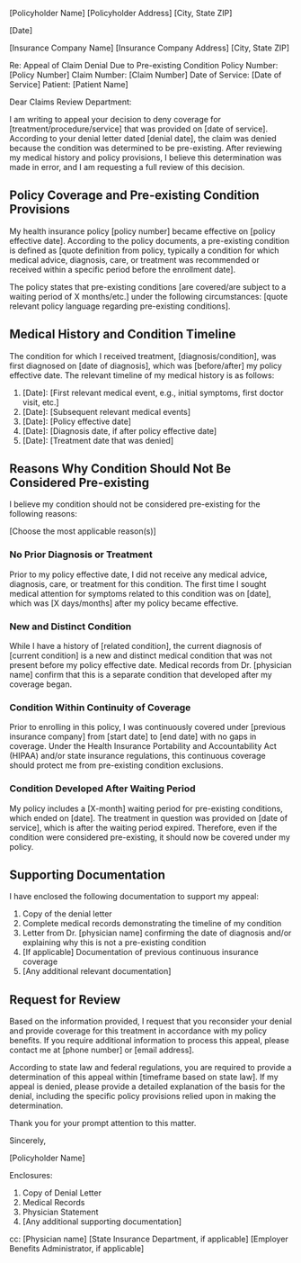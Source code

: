 [Policyholder Name]
[Policyholder Address]
[City, State ZIP]

[Date]

[Insurance Company Name]
[Insurance Company Address]
[City, State ZIP]

Re: Appeal of Claim Denial Due to Pre-existing Condition
Policy Number: [Policy Number]
Claim Number: [Claim Number]
Date of Service: [Date of Service]
Patient: [Patient Name]

Dear Claims Review Department:

I am writing to appeal your decision to deny coverage for [treatment/procedure/service] that was provided on [date of service]. According to your denial letter dated [denial date], the claim was denied because the condition was determined to be pre-existing. After reviewing my medical history and policy provisions, I believe this determination was made in error, and I am requesting a full review of this decision.

## Policy Coverage and Pre-existing Condition Provisions

My health insurance policy [policy number] became effective on [policy effective date]. According to the policy documents, a pre-existing condition is defined as [quote definition from policy, typically a condition for which medical advice, diagnosis, care, or treatment was recommended or received within a specific period before the enrollment date].

The policy states that pre-existing conditions [are covered/are subject to a waiting period of X months/etc.] under the following circumstances: [quote relevant policy language regarding pre-existing conditions].

## Medical History and Condition Timeline

The condition for which I received treatment, [diagnosis/condition], was first diagnosed on [date of diagnosis], which was [before/after] my policy effective date. The relevant timeline of my medical history is as follows:

1. [Date]: [First relevant medical event, e.g., initial symptoms, first doctor visit, etc.]
2. [Date]: [Subsequent relevant medical events]
3. [Date]: [Policy effective date]
4. [Date]: [Diagnosis date, if after policy effective date]
5. [Date]: [Treatment date that was denied]

## Reasons Why Condition Should Not Be Considered Pre-existing

I believe my condition should not be considered pre-existing for the following reasons:

[Choose the most applicable reason(s)]

### No Prior Diagnosis or Treatment
Prior to my policy effective date, I did not receive any medical advice, diagnosis, care, or treatment for this condition. The first time I sought medical attention for symptoms related to this condition was on [date], which was [X days/months] after my policy became effective.

### New and Distinct Condition
While I have a history of [related condition], the current diagnosis of [current condition] is a new and distinct medical condition that was not present before my policy effective date. Medical records from Dr. [physician name] confirm that this is a separate condition that developed after my coverage began.

### Condition Within Continuity of Coverage
Prior to enrolling in this policy, I was continuously covered under [previous insurance company] from [start date] to [end date] with no gaps in coverage. Under the Health Insurance Portability and Accountability Act (HIPAA) and/or state insurance regulations, this continuous coverage should protect me from pre-existing condition exclusions.

### Condition Developed After Waiting Period
My policy includes a [X-month] waiting period for pre-existing conditions, which ended on [date]. The treatment in question was provided on [date of service], which is after the waiting period expired. Therefore, even if the condition were considered pre-existing, it should now be covered under my policy.

## Supporting Documentation

I have enclosed the following documentation to support my appeal:

1. Copy of the denial letter
2. Complete medical records demonstrating the timeline of my condition
3. Letter from Dr. [physician name] confirming the date of diagnosis and/or explaining why this is not a pre-existing condition
4. [If applicable] Documentation of previous continuous insurance coverage
5. [Any additional relevant documentation]

## Request for Review

Based on the information provided, I request that you reconsider your denial and provide coverage for this treatment in accordance with my policy benefits. If you require additional information to process this appeal, please contact me at [phone number] or [email address].

According to state law and federal regulations, you are required to provide a determination of this appeal within [timeframe based on state law]. If my appeal is denied, please provide a detailed explanation of the basis for the denial, including the specific policy provisions relied upon in making the determination.

Thank you for your prompt attention to this matter.

Sincerely,

[Policyholder Name]

Enclosures:
1. Copy of Denial Letter
2. Medical Records
3. Physician Statement
4. [Any additional supporting documentation]

cc: [Physician name]
    [State Insurance Department, if applicable]
    [Employer Benefits Administrator, if applicable]

